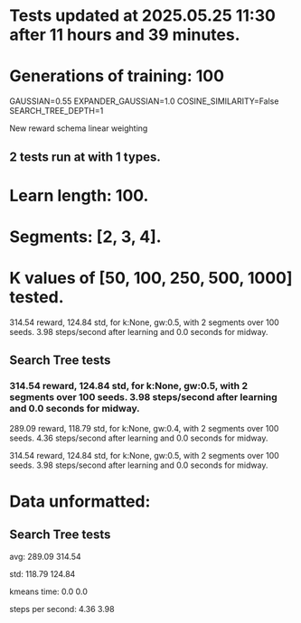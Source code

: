 # Tests updated at 2025.05.25 11:30 after 11 hours and 39 minutes.
# Generations of training: 100
GAUSSIAN=0.55
EXPANDER_GAUSSIAN=1.0
COSINE_SIMILARITY=False
SEARCH_TREE_DEPTH=1

New reward schema
linear weighting
## 2 tests run at with 1 types.
# Learn length: 100.
# Segments: [2, 3, 4].
# K values of [50, 100, 250, 500, 1000] tested.

314.54 reward, 124.84 std, for k:None, gw:0.5, with 2 segments over 100 seeds.  3.98 steps/second after learning and 0.0 seconds for midway.


## Search Tree tests
### 314.54 reward, 124.84 std, for k:None, gw:0.5, with 2 segments over 100 seeds.  3.98 steps/second after learning and 0.0 seconds for midway.

289.09 reward, 118.79 std, for k:None, gw:0.4, with 2 segments over 100 seeds.  4.36 steps/second after learning and 0.0 seconds for midway.

314.54 reward, 124.84 std, for k:None, gw:0.5, with 2 segments over 100 seeds.  3.98 steps/second after learning and 0.0 seconds for midway.


# Data unformatted:



## Search Tree tests
avg:
289.09
314.54

std:
118.79
124.84

kmeans time:
0.0
0.0

steps per second:
4.36
3.98
